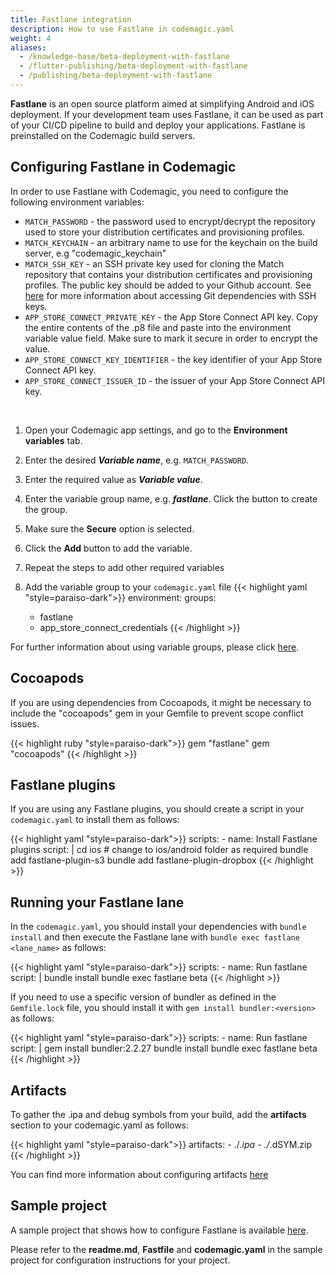 ```yaml
---
title: Fastlane integration
description: How to use Fastlane in codemagic.yaml
weight: 4
aliases:
  - /knowledge-base/beta-deployment-with-fastlane
  - /flutter-publishing/beta-deployment-with-fastlane
  - /publishing/beta-deployment-with-fastlane
---
```


**Fastlane** is an open source platform aimed at simplifying Android and iOS deployment. If your development team uses Fastlane, it can be used as part of your CI/CD pipeline to build and deploy your applications. Fastlane is preinstalled on the Codemagic build servers.

## Configuring Fastlane in Codemagic

In order to use Fastlane with Codemagic, you need to configure the following environment variables: 

- `MATCH_PASSWORD` - the password used to encrypt/decrypt the repository used to store your distribution certificates and provisioning profiles.
- `MATCH_KEYCHAIN` - an arbitrary name to use for the keychain on the build server, e.g "codemagic_keychain"
- `MATCH_SSH_KEY` - an SSH private key used for cloning the Match repository that contains your distribution certificates and provisioning profiles. The public key should be added to your Github account. See [here](https://docs.codemagic.io/configuration/access-private-git-submodules/) for more information about accessing Git dependencies with SSH keys.
- `APP_STORE_CONNECT_PRIVATE_KEY` - the App Store Connect API key. Copy the entire contents of the .p8 file and paste into the environment variable value field. Make sure to mark it secure in order to encrypt the value. 
- `APP_STORE_CONNECT_KEY_IDENTIFIER` - the key identifier of your App Store Connect API key.
- `APP_STORE_CONNECT_ISSUER_ID` - the issuer of your App Store Connect API key.

<br>

1. Open your Codemagic app settings, and go to the **Environment variables** tab.
2. Enter the desired **_Variable name_**, e.g. `MATCH_PASSWORD`.
3. Enter the required value as **_Variable value_**.
4. Enter the variable group name, e.g. **_fastlane_**. Click the button to create the group.
5. Make sure the **Secure** option is selected.
6. Click the **Add** button to add the variable.
7. Repeat the steps to add other required variables

8. Add the variable group to your `codemagic.yaml` file
{{< highlight yaml "style=paraiso-dark">}}
  environment:
    groups:
      - fastlane
      - app_store_connect_credentials
{{< /highlight >}}


For further information about using variable groups, please click [here](https://docs.codemagic.io/variables/environment-variable-groups/).


## Cocoapods

If you are using dependencies from Cocoapods, it might be necessary to include the "cocoapods" gem in your Gemfile to prevent scope conflict issues. 

{{< highlight ruby "style=paraiso-dark">}}
  gem "fastlane"
  gem "cocoapods"
{{< /highlight >}}


## Fastlane plugins

If you are using any Fastlane plugins, you should create a script in your `codemagic.yaml` to install them as follows:

{{< highlight yaml "style=paraiso-dark">}}
  scripts:
    - name: Install Fastlane plugins
      script: | 
        cd ios     # change to ios/android folder as required
        bundle add fastlane-plugin-s3
        bundle add fastlane-plugin-dropbox
{{< /highlight >}}


## Running your Fastlane lane

In the `codemagic.yaml`, you should install your dependencies with `bundle install` and then execute the Fastlane lane with `bundle exec fastlane <lane_name>` as follows:

{{< highlight yaml "style=paraiso-dark">}}
  scripts:
    - name: Run fastlane
      script: | 
        bundle install
        bundle exec fastlane beta
{{< /highlight >}}


If you need to use a specific version of bundler as defined in the `Gemfile.lock` file, you should install it with `gem install bundler:<version>` as follows:

{{< highlight yaml "style=paraiso-dark">}}
  scripts:
    - name: Run fastlane
      script: | 
        gem install bundler:2.2.27
        bundle install
        bundle exec fastlane beta
{{< /highlight >}}


## Artifacts

To gather the .ipa and debug symbols from your build, add the **artifacts** section to your codemagic.yaml as follows:

{{< highlight yaml "style=paraiso-dark">}}
    artifacts:
      - ./*.ipa
      - ./*.dSYM.zip      
{{< /highlight >}}


You can find more information about configuring artifacts [here](../yaml-basic-configuration/yaml-getting-started#artifacts)


## Sample project

A sample project that shows how to configure Fastlane is available [here](https://github.com/codemagic-ci-cd/codemagic-sample-projects/tree/main/integrations/fastlane-integration-demo-project).

Please refer to the **readme.md**, **Fastfile** and **codemagic.yaml** in the sample project for configuration instructions for your project.
